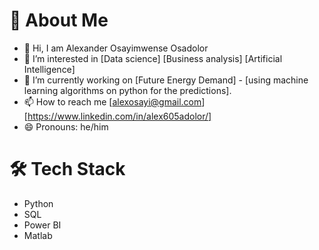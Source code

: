 # 🚀 About Me
- 👋 Hi, I am Alexander Osayimwense Osadolor
- 👀 I’m interested in [Data science] [Business analysis] [Artificial Intelligence]
- 🔭 I’m currently working on [Future Energy Demand] - [using machine learning algorithms on python for the predictions].
- 📫 How to reach me [alexosayi@gmail.com] [https://www.linkedin.com/in/alex605adolor/]
- 😄 Pronouns: he/him

# 🛠️ Tech Stack
- Python
- SQL
- Power BI
- Matlab

<!---
Alex-osayi/Alex-osayi is a ✨ special ✨ repository because its `README.md` (this file) appears on your GitHub profile.
You can click the Preview link to take a look at your changes.
--->
